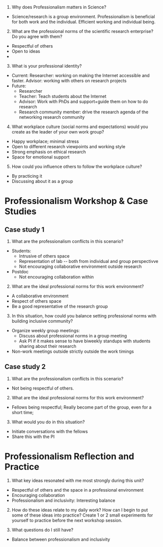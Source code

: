 1. Why does Professionalism matters in Science?
- Science/research is a group environment. Professionalism is beneficial for both work and the individual. Efficient working and individual being. 

2. What are the professional norms of the scientific research enterprise? Do you agree with them?
- Respectful of others
- Open to ideas
- 

3. What is your professional identity?
- Current: 
  Researcher: working on making the Internet accessible and faster. 
  Advisor: working with others on research projects 
- Future: 
  - Researcher
  - Teacher: Teach students about the Internet
  - Advisor: Work with PhDs and support+guide them on how to do research
  - Research community member: drive the research agenda of the networking research community

4. What workplace culture (social norms and expectations) would you create as the leader of your own work group?
- Happy workplace; minimal stress
- Open to different research viewpoints and working style
- Strong emphasis on ethical research
- Space for emotional support 

5. How could you influence others to follow the workplace culture?
- By practicing it
- Discussing about it as a group


# Professionalism Workshop & Case Studies

## Case study 1 
1. What are the professionalism conflicts in this scenario?
- Students: 
  - Intrusive of others space
  - Representation of lab -- both from individual and group perspectivve
  - Not encouraging collaborative environment outside research  
- Postdoc
  - Not encouraging collaboration within

2. What are the ideal professional norms for this work environment?
- A collaborative environment
- Respect of others space
- Be a good representative of the research group

3. In this situation, how could you balance setting professional norms with building inclusive community?
- Organize weekly group meetings:
  - Discuss about professional norms in a group meeting
  - Ask PI if it makes sense to have biweekly standups with students sharing about their research
- Non-work meetings outside strictly outside the work timings 

## Case study 2
1. What are the professionalism conflicts in this scenario?
- Not being respectful of others. 

2. What are the ideal professional norms for this work environment?
- Fellows being respectful; Really become part of the group, even for a short time; 

3. What would you do in this situation?
- Initiate conversations with the fellows
- Share this with the PI

# Professionalism Reflection and Practice
1. What key ideas resonated with me most strongly during this unit?
- Respectful of others and the space in a professional environment
- Encouraging collaboration
- Professionalism and inclusivity: Interesting balance


2. How do these ideas relate to my daily work? How can I begin to put some of these ideas into practice?  Create 1 or 2 small experiments for yourself to practice before the next workshop session.


3. What questions do I still have?
- Balance between professionalism and inclusivity


